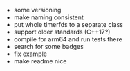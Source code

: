 * some versioning
* make naming consistent
* put whole timerfds to a separate class
* support older standards (C++17?)
* compile for arm64 and run tests there
* search for some badges
* fix example
* make readme nice
